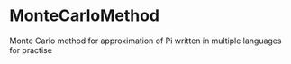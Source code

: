 # MonteCarloMethod
Monte Carlo method for approximation of Pi written in multiple languages for practise
